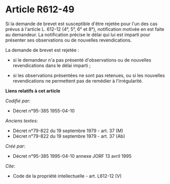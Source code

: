 # Article R612-49

Si la demande de brevet est susceptible d'être rejetée pour l'un des cas prévus à l'article L. 612-12 (4°, 5°, 6° et 8°),
notification motivée en est faite au demandeur. La notification précise le délai qui lui est imparti pour présenter ses
observations ou de nouvelles revendications. 

La demande de brevet est rejetée :

- si le demandeur n'a pas présenté d'observations ou de nouvelles revendications dans le délai imparti ;

- si les observations présentées ne sont pas retenues, ou si les nouvelles revendications ne permettent pas de remédier à
l'irrégularité.

**Liens relatifs à cet article**

_Codifié par_:

  - Décret n°95-385 1955-04-10

_Anciens textes_:

  - Décret n°79-822 du 19 septembre 1979 - art. 37 (M)
  - Décret n°79-822 du 19 septembre 1979 - art. 37 (Ab)

_Créé par_:

  - Décret n°95-385 1995-04-10 annexe JORF 13 avril 1995

_Cite_:

  - Code de la propriété intellectuelle - art. L612-12 (V)
